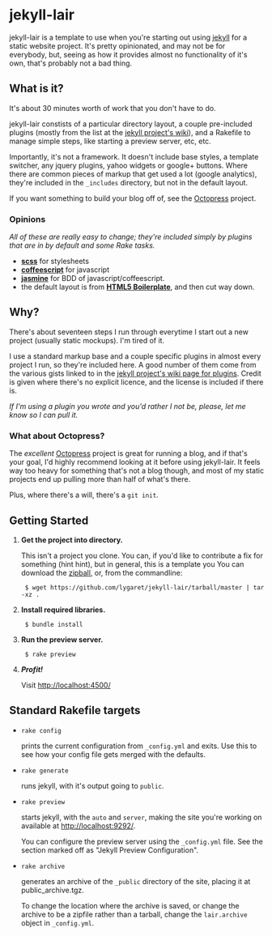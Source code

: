 # jekyll-lair

jekyll-lair is a template to use when you're starting out using [jekyll](http://jekyllrb.com) for a static website project. It's pretty opinionated, and may not be for everybody, but, seeing as how it provides almost no functionality of it's own, that's probably not a bad thing.

## What is it?

It's about 30 minutes worth of work that you don't have to do.

jekyll-lair constists of a particular directory layout, a couple pre-included plugins (mostly from the list at the [jekyll project's wiki](https://github.com/mojombo/jekyll/wiki/Plugins)), and a Rakefile to manage simple steps, like starting a preview server, etc, etc.

Importantly, it's not a framework. It doesn't include base styles, a template switcher, any jquery plugins, yahoo widgets or google+ buttons. Where there are common pieces of markup that get used a lot (google analytics), they're included in the `_includes` directory, but not in the default layout.

If you want something to build your blog off of, see the [Octopress](http://octopress.org) project.

### Opinions
*All of these are really easy to change; they're included simply by plugins that are in by default and some Rake tasks.*

* [**scss**](http://sass-lang.com/) for stylesheets
* [**coffeescript**](http://coffeescript.org/) for javascript
* [**jasmine**](https://jasmine.github.io/) for BDD of javascript/coffeescript.
* the default layout is from [**HTML5 Boilerplate**](http://html5boilerplate.com), and then cut way down. 


## Why?

There's about seventeen steps I run through everytime I start out a new  project (usually static mockups). I'm tired of it. 

I use a standard markup base and a couple specific plugins in almost every project I run, so they're included here. A good number of them come from the various gists linked to in the [jekyll project's wiki page for plugins](https://github.com/mojombo/jekyll/wiki/Plugins). Credit is given where there's no explicit licence, and the license is included if there is. 

*If I'm using a plugin you wrote and you'd rather I not be, please, let me know so I can pull it.*

### What about Octopress?

The *excellent* [Octopress](http://octopress.org) project is great for running a blog, and if that's your goal, I'd highly recommend looking at it before using jekyll-lair. It feels way too heavy for something that's not a blog though, and most of my static projects end up pulling more than half of what's there.

Plus, where there's a will, there's a `git init`.


## Getting Started

1. **Get the project into directory.**
    
    This isn't a project you clone. You can, if you'd like to contribute a fix for something (hint hint), but in general, this is a template you 
    You can download the [zipball](https://github.com/lygaret/jekyll-lair/zipball/master), or, from the commandline:

        $ wget https://github.com/lygaret/jekyll-lair/tarball/master | tar -xz .

2. **Install required libraries.**

		$ bundle install
		
3. **Run the preview server.**

		$ rake preview
		
4. ***Profit!***

	Visit [http://localhost:4500/](http://localhost:4500/)


## Standard Rakefile targets

* `rake config`

	prints the current configuration from `_config.yml` and exits. Use this to see how your config file gets merged with the defaults.

* `rake generate`

	runs jekyll, with it's output going to `public`.

* `rake preview`

	starts jekyll, with the `auto` and `server`, making the site you're working on available at [http://localhost:9292/](http://localhost:9292/).
	
	You can configure the preview server using the `_config.yml` file. See the section marked off as "Jekyll Preview Configuration".

* `rake archive`

	generates an archive of the `_public` directory of the site, placing it at public_archive.tgz. 
	
	To change the location where the archive is saved, or change the archive to be a zipfile rather than a tarball, change the `lair.archive` object in `_config.yml`.
